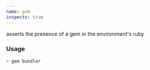 ```yaml
---
name: gem
inspects: true
---
```

asserts the presence of a gem in the environment's ruby


### Usage

```bash
> gem bundler
```
